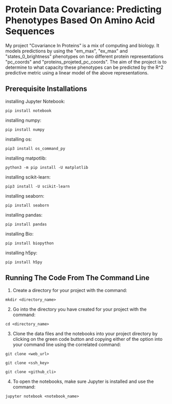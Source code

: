 
# Protein Data Covariance: Predicting Phenotypes Based On Amino Acid Sequences

My project "Covariance In Proteins" is a mix of computing and biology. It models predictions by  using the "em_max", "ex_max" and "states_0_brightness" phenotypes on two different protein representations "pc_coords" and "proteins_projeted_pc_coords". The aim of the project is to determine to what capacity these phenotypes can be predicted by the R^2 predictive metric using a linear model of the above representations.

## Prerequisite Installations

installing Jupyter Notebook:
```
pip install notebook
````
installing numpy:
```
pip install numpy
````
installing os:
```
pip3 install os_command_py
```
installing matpotlib:
```
python3 -m pip install -U matplotlib
```
installing scikit-learn:
```
pip3 install -U scikit-learn
```
installing seaborn:
```
pip install seaborn
```
installing pandas:
```
pip install pandas
```
installing Bio:
```
pip install biopython
```
installing h5py:
```
pip install h5py
```
## Running The Code From The Command Line

1. Create a directory for your project with the command:
```
mkdir <directory_name>
```
2. Go into the directory you have created for your project with the command:
```
cd <directory_name>
```
3. Clone the data files and the notebooks into your project directory by clicking on the green code button and copying either of the option into your command line using the correlated command:
```
git clone <web_url>
```
```
git clone <ssh_key>
```
```
git clone <github_cli>
```
4. To open the notebooks, make sure Jupyter is installed and use the command:
```
jupyter notebook <notebook_name>
```


